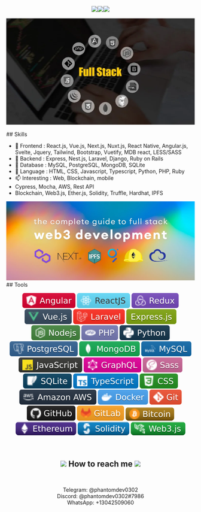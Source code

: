<p align="center"><img src="https://media.giphy.com/media/hvRJCLFzcasrR4ia7z/giphy.gif" width="35"><img src="https://readme-typing-svg.herokuapp.com?center=true&size=28&color=F758D4&background=FFFFFF00&lines=Web+Full-stack+engineer;Blockchain+Web3+engineer" /><img src="https://media.giphy.com/media/hvRJCLFzcasrR4ia7z/giphy.gif" width="35"></p>
<p align="center"><img src="./images/fullStack.webp" /></p>
## Skills

- 🌱 Frontend : React.js, Vue.js, Next.js, Nuxt.js, React Native, Angular.js, Svelte, Jquery, Tailwind, Bootstrap, Vuetify, MDB react, LESS/SASS
- 🔭 Backend : Express, Nest.js, Laravel, Django, Ruby on Rails
- 🧩 Database : MySQL, PostgreSQL, MongoDB, SQLite
- 💬 Language : HTML, CSS, Javascript, Typescript, Python, PHP, Ruby
- 📫 Interesting : Web, Blockchain, mobile
- Cypress, Mocha, AWS, Rest API
- Blockchain, Web3.js, Ether.js, Solidity, Truffle, Hardhat, IPFS
  
<img src="./images/web3.webp" />
## Tools

<p align="center">
  <img src="./icons/angular.svg" />
  <img src="./icons/react.svg" />
  <img src="./icons/redux.svg" />
  <img src="./icons/vue.svg" />
  
  <img src="./icons/laravel.svg" />
  <img src="./icons/express.svg" />
  <img src="./icons/nodejs.svg" />
  
  <img src="./icons/php.svg" />
  <img src="./icons/python.svg" />
  
  <img src="./icons/postgresql.svg" />
  <img src="./icons/mongodb.svg" />
  <img src="./icons/mysqlsvg.svg" />
  
  <img src="./icons/javascript.svg" />
  <img src="./icons/graphql.svg" />
  <img src="./icons/sass.svg" />
  <img src="./icons/sqlite.svg" />
  <img src="./icons/typescript.svg" />
  <img src="./icons/css.svg" />
  <img src="./icons/aws.svg" />
  <img src="./icons/docker.svg" />
  <img src="./icons/git.svg" />
  <img src="./icons/github.svg" />
  <img src="./icons/gitlabsvg.svg" />
  
  <img src="./icons/bitcoin.svg" />
  <img src="./icons/ethereum.svg" />
  <img src="./icons/solidity.svg" />
  <img src="./icons/web3.svg" />
</p>

<br />

<div align="center">
  <h2>
    <img src='https://raw.githubusercontent.com/ShahriarShafin/ShahriarShafin/main/Assets/handshake.gif' width="100px" />
      How to reach me
    <img src='https://raw.githubusercontent.com/ShahriarShafin/ShahriarShafin/main/Assets/handshake.gif' width="100px" />
  </h2>
  <br />
  <p>
    Telegram: @phantomdev0302 <br />
    Discord: @phantomdev0302#7986 <br />
    WhatsApp: +13042509060 <br />
  </p>
</div>
  
<!--
**redsky500/redsky500** is a ✨ _special_ ✨ repository because its `README.md` (this file) appears on your GitHub profile.

Here are some ideas to get you started:

- 🔭 I’m currently working on ...
- 🌱 I’m currently learning ...
- 👯 I’m looking to collaborate on ...
- 🤔 I’m looking for help with ...
- 💬 Ask me about ...
- 📫 How to reach me: ...
- 😄 Pronouns: ...
- ⚡ Fun fact: ...
-->
